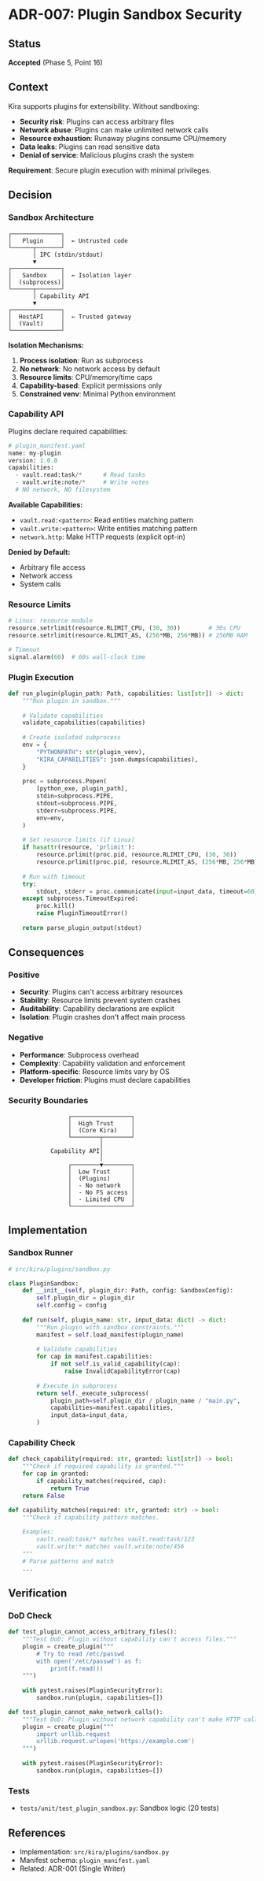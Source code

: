 # ADR-007: Plugin Sandbox Security

## Status

**Accepted** (Phase 5, Point 16)

## Context

Kira supports plugins for extensibility. Without sandboxing:

- **Security risk**: Plugins can access arbitrary files
- **Network abuse**: Plugins can make unlimited network calls
- **Resource exhaustion**: Runaway plugins consume CPU/memory
- **Data leaks**: Plugins can read sensitive data
- **Denial of service**: Malicious plugins crash the system

**Requirement**: Secure plugin execution with minimal privileges.

## Decision

### Sandbox Architecture

```
┌──────────────┐
│   Plugin     │  ← Untrusted code
└──────┬───────┘
       │ IPC (stdin/stdout)
       ▼
┌──────────────┐
│   Sandbox    │  ← Isolation layer
│  (subprocess)│
└──────┬───────┘
       │ Capability API
       ▼
┌──────────────┐
│  HostAPI     │  ← Trusted gateway
│  (Vault)     │
└──────────────┘
```

**Isolation Mechanisms:**

1. **Process isolation**: Run as subprocess
2. **No network**: No network access by default
3. **Resource limits**: CPU/memory/time caps
4. **Capability-based**: Explicit permissions only
5. **Constrained venv**: Minimal Python environment

### Capability API

Plugins declare required capabilities:

```python
# plugin_manifest.yaml
name: my-plugin
version: 1.0.0
capabilities:
  - vault.read:task/*      # Read tasks
  - vault.write:note/*     # Write notes
  # NO network, NO filesystem
```

**Available Capabilities:**
- `vault.read:<pattern>`: Read entities matching pattern
- `vault.write:<pattern>`: Write entities matching pattern
- `network.http`: Make HTTP requests (explicit opt-in)

**Denied by Default:**
- Arbitrary file access
- Network access
- System calls

### Resource Limits

```python
# Linux: resource module
resource.setrlimit(resource.RLIMIT_CPU, (30, 30))        # 30s CPU
resource.setrlimit(resource.RLIMIT_AS, (256*MB, 256*MB)) # 256MB RAM

# Timeout
signal.alarm(60)  # 60s wall-clock time
```

### Plugin Execution

```python
def run_plugin(plugin_path: Path, capabilities: list[str]) -> dict:
    """Run plugin in sandbox."""
    
    # Validate capabilities
    validate_capabilities(capabilities)
    
    # Create isolated subprocess
    env = {
        "PYTHONPATH": str(plugin_venv),
        "KIRA_CAPABILITIES": json.dumps(capabilities),
    }
    
    proc = subprocess.Popen(
        [python_exe, plugin_path],
        stdin=subprocess.PIPE,
        stdout=subprocess.PIPE,
        stderr=subprocess.PIPE,
        env=env,
    )
    
    # Set resource limits (if Linux)
    if hasattr(resource, 'prlimit'):
        resource.prlimit(proc.pid, resource.RLIMIT_CPU, (30, 30))
        resource.prlimit(proc.pid, resource.RLIMIT_AS, (256*MB, 256*MB))
    
    # Run with timeout
    try:
        stdout, stderr = proc.communicate(input=input_data, timeout=60)
    except subprocess.TimeoutExpired:
        proc.kill()
        raise PluginTimeoutError()
    
    return parse_plugin_output(stdout)
```

## Consequences

### Positive

- **Security**: Plugins can't access arbitrary resources
- **Stability**: Resource limits prevent system crashes
- **Auditability**: Capability declarations are explicit
- **Isolation**: Plugin crashes don't affect main process

### Negative

- **Performance**: Subprocess overhead
- **Complexity**: Capability validation and enforcement
- **Platform-specific**: Resource limits vary by OS
- **Developer friction**: Plugins must declare capabilities

### Security Boundaries

```
                 ┌─────────────────┐
                 │  High Trust     │
                 │  (Core Kira)    │
                 └────────┬────────┘
                          │
            Capability API│
                          │
                 ┌────────▼────────┐
                 │  Low Trust      │
                 │  (Plugins)      │
                 │  - No network   │
                 │  - No FS access │
                 │  - Limited CPU  │
                 └─────────────────┘
```

## Implementation

### Sandbox Runner

```python
# src/kira/plugins/sandbox.py

class PluginSandbox:
    def __init__(self, plugin_dir: Path, config: SandboxConfig):
        self.plugin_dir = plugin_dir
        self.config = config
    
    def run(self, plugin_name: str, input_data: dict) -> dict:
        """Run plugin with sandbox constraints."""
        manifest = self.load_manifest(plugin_name)
        
        # Validate capabilities
        for cap in manifest.capabilities:
            if not self.is_valid_capability(cap):
                raise InvalidCapabilityError(cap)
        
        # Execute in subprocess
        return self._execute_subprocess(
            plugin_path=self.plugin_dir / plugin_name / "main.py",
            capabilities=manifest.capabilities,
            input_data=input_data,
        )
```

### Capability Check

```python
def check_capability(required: str, granted: list[str]) -> bool:
    """Check if required capability is granted."""
    for cap in granted:
        if capability_matches(required, cap):
            return True
    return False

def capability_matches(required: str, granted: str) -> bool:
    """Check if capability pattern matches.
    
    Examples:
        vault.read:task/* matches vault.read:task/123
        vault.write:* matches vault.write:note/456
    """
    # Parse patterns and match
    ...
```

## Verification

### DoD Check

```python
def test_plugin_cannot_access_arbitrary_files():
    """Test DoD: Plugin without capability can't access files."""
    plugin = create_plugin("""
        # Try to read /etc/passwd
        with open('/etc/passwd') as f:
            print(f.read())
    """)
    
    with pytest.raises(PluginSecurityError):
        sandbox.run(plugin, capabilities=[])

def test_plugin_cannot_make_network_calls():
    """Test DoD: Plugin without network capability can't make HTTP calls."""
    plugin = create_plugin("""
        import urllib.request
        urllib.request.urlopen('https://example.com')
    """)
    
    with pytest.raises(PluginSecurityError):
        sandbox.run(plugin, capabilities=[])
```

### Tests

- `tests/unit/test_plugin_sandbox.py`: Sandbox logic (20 tests)

## References

- Implementation: `src/kira/plugins/sandbox.py`
- Manifest schema: `plugin_manifest.yaml`
- Related: ADR-001 (Single Writer)

